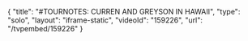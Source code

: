 {
    "title": "#TOURNOTES: CURREN AND GREYSON IN HAWAII",
    "type": "solo",
    "layout": "iframe-static",
    "videoId": "159226",
    "url": "\/tvpembed\/159226"
}